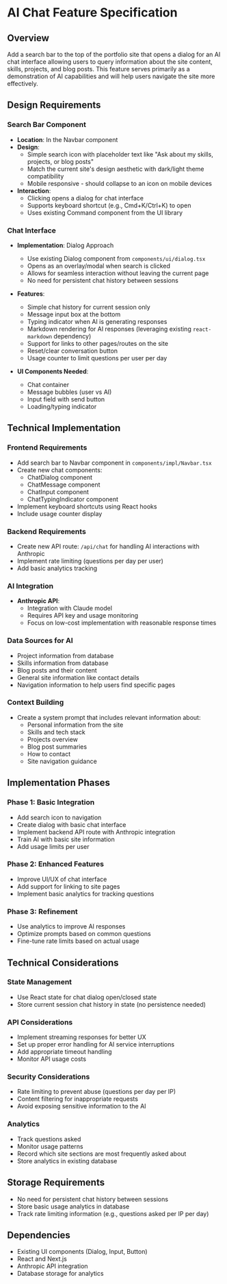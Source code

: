 # AI Chat Feature Specification

## Overview
Add a search bar to the top of the portfolio site that opens a dialog for an AI chat interface allowing users to query information about the site content, skills, projects, and blog posts. This feature serves primarily as a demonstration of AI capabilities and will help users navigate the site more effectively.

## Design Requirements

### Search Bar Component
- **Location**: In the Navbar component
- **Design**: 
  - Simple search icon with placeholder text like "Ask about my skills, projects, or blog posts"
  - Match the current site's design aesthetic with dark/light theme compatibility
  - Mobile responsive - should collapse to an icon on mobile devices
- **Interaction**: 
  - Clicking opens a dialog for chat interface
  - Supports keyboard shortcut (e.g., Cmd+K/Ctrl+K) to open
  - Uses existing Command component from the UI library

### Chat Interface
- **Implementation**: Dialog Approach
  - Use existing Dialog component from `components/ui/dialog.tsx`
  - Opens as an overlay/modal when search is clicked
  - Allows for seamless interaction without leaving the current page
  - No need for persistent chat history between sessions

- **Features**:
  - Simple chat history for current session only
  - Message input box at the bottom
  - Typing indicator when AI is generating responses
  - Markdown rendering for AI responses (leveraging existing `react-markdown` dependency)
  - Support for links to other pages/routes on the site
  - Reset/clear conversation button
  - Usage counter to limit questions per user per day

- **UI Components Needed**:
  - Chat container
  - Message bubbles (user vs AI)
  - Input field with send button
  - Loading/typing indicator

## Technical Implementation

### Frontend Requirements
- Add search bar to Navbar component in `components/impl/Navbar.tsx`
- Create new chat components:
  - ChatDialog component
  - ChatMessage component
  - ChatInput component
  - ChatTypingIndicator component
- Implement keyboard shortcuts using React hooks
- Include usage counter display

### Backend Requirements
- Create new API route: `/api/chat` for handling AI interactions with Anthropic
- Implement rate limiting (questions per day per user)
- Add basic analytics tracking

### AI Integration
- **Anthropic API**:
  - Integration with Claude model
  - Requires API key and usage monitoring
  - Focus on low-cost implementation with reasonable response times

### Data Sources for AI
- Project information from database
- Skills information from database
- Blog posts and their content
- General site information like contact details
- Navigation information to help users find specific pages

### Context Building
- Create a system prompt that includes relevant information about:
  - Personal information from the site
  - Skills and tech stack
  - Projects overview
  - Blog post summaries
  - How to contact
  - Site navigation guidance

## Implementation Phases

### Phase 1: Basic Integration
- Add search icon to navigation
- Create dialog with basic chat interface
- Implement backend API route with Anthropic integration
- Train AI with basic site information
- Add usage limits per user

### Phase 2: Enhanced Features
- Improve UI/UX of chat interface
- Add support for linking to site pages
- Implement basic analytics for tracking questions

### Phase 3: Refinement
- Use analytics to improve AI responses
- Optimize prompts based on common questions
- Fine-tune rate limits based on actual usage

## Technical Considerations

### State Management
- Use React state for chat dialog open/closed state
- Store current session chat history in state (no persistence needed)

### API Considerations
- Implement streaming responses for better UX
- Set up proper error handling for AI service interruptions
- Add appropriate timeout handling
- Monitor API usage costs

### Security Considerations
- Rate limiting to prevent abuse (questions per day per IP)
- Content filtering for inappropriate requests
- Avoid exposing sensitive information to the AI

### Analytics
- Track questions asked
- Monitor usage patterns
- Record which site sections are most frequently asked about
- Store analytics in existing database

## Storage Requirements
- No need for persistent chat history between sessions
- Store basic usage analytics in database
- Track rate limiting information (e.g., questions asked per IP per day)

## Dependencies
- Existing UI components (Dialog, Input, Button)
- React and Next.js
- Anthropic API integration
- Database storage for analytics 